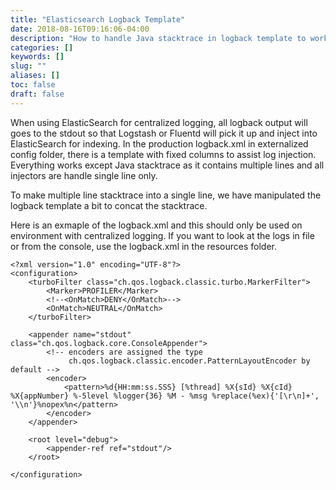 ```yaml
---
title: "Elasticsearch Logback Template"
date: 2018-08-16T09:16:06-04:00
description: "How to handle Java stacktrace in logback template to work with ElasticSearch?"
categories: []
keywords: []
slug: ""
aliases: []
toc: false
draft: false
---
```


When using ElasticSearch for centralized logging, all logback output will goes to the stdout so that Logstash or Fluentd will pick it up and inject into ElasticSearch for indexing. In the production logback.xml in externalized config folder, there is a template with fixed columns to assist log injection. Everything works except Java stacktrace as it contains multiple lines and all injectors are handle single line only. 

To make multiple line stacktrace into a single line, we have manipulated the logback template a bit to concat the stacktrace. 

Here is an exmaple of the logback.xml and this should only be used on environment with centralized logging. If you want to look at the logs in file or from the console, use the logback.xml in the resources folder. 

```
<?xml version="1.0" encoding="UTF-8"?>
<configuration>
    <turboFilter class="ch.qos.logback.classic.turbo.MarkerFilter">
        <Marker>PROFILER</Marker>
        <!--<OnMatch>DENY</OnMatch>-->
        <OnMatch>NEUTRAL</OnMatch>
    </turboFilter>

    <appender name="stdout" class="ch.qos.logback.core.ConsoleAppender">
        <!-- encoders are assigned the type
             ch.qos.logback.classic.encoder.PatternLayoutEncoder by default -->
        <encoder>
            <pattern>%d{HH:mm:ss.SSS} [%thread] %X{sId} %X{cId} %X{appNumber} %-5level %logger{36} %M - %msg %replace(%ex){'[\r\n]+', '\\n'}%nopex%n</pattern>
        </encoder>
    </appender>

    <root level="debug">
        <appender-ref ref="stdout"/>
    </root>

</configuration>
```

